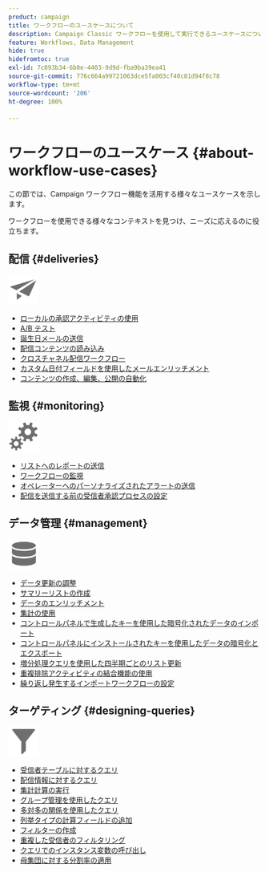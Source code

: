 ```yaml
---
product: campaign
title: ワークフローのユースケースについて
description: Campaign Classic ワークフローを使用して実行できるユースケースについて詳しく説明します
feature: Workflows, Data Management
hide: true
hidefromtoc: true
exl-id: 7c093b34-6b0e-4403-9d9d-fba9ba39ea41
source-git-commit: 776c664a99721063dce5fa003cf40c81d94f8c78
workflow-type: tm+mt
source-wordcount: '206'
ht-degree: 100%

---
```


# ワークフローのユースケース {#about-workflow-use-cases}



この節では、Campaign ワークフロー機能を活用する様々なユースケースを示します。

ワークフローを使用できる様々なコンテキストを見つけ、ニーズに応えるのに役立ちます。

## 配信 {#deliveries}

<img src="assets/do-not-localize/icon_send.svg" width="60px">

* [ローカルの承認アクティビティの使用](using-the-local-approval-activity.md)
* [A/B テスト](../../delivery/using/a-b-testing-use-case.md)
* [誕生日メールの送信](sending-a-birthday-email.md)
* [配信コンテンツの読み込み](loading-delivery-content.md)
* [クロスチャネル配信ワークフロー](cross-channel-delivery-workflow.md)
* [カスタム日付フィールドを使用したメールエンリッチメント](email-enrichment-with-custom-date-fields.md)
* [コンテンツの作成、編集、公開の自動化](../../delivery/using/automating-via-workflows.md#examples)

## 監視 {#monitoring}

<img src="assets/do-not-localize/icon_monitoring.svg" width="60px">

* [リストへのレポートの送信](sending-a-report-to-a-list.md)
* [ワークフローの監視](supervising-workflows.md)
* [オペレーターへのパーソナライズされたアラートの送信](sending-personalized-alerts-to-operators.md)
* [配信を送信する前の受信者承認プロセスの設定](using-the-local-approval-activity.md)

## データ管理 {#management}

<img src="assets/do-not-localize/icon_manage.svg" width="60px">

* [データ更新の調整](coordinating-data-updates.md)
* [サマリーリストの作成](creating-a-summary-list.md)
* [データのエンリッチメント](enriching-data.md)
* [集計の使用](using-aggregates.md)
* [コントロールパネルで生成したキーを使用した暗号化されたデータのインポート](../../platform/using/unzip-decrypt.md)
* [コントロールパネルにインストールされたキーを使用したデータの暗号化とエクスポート](how-to-use-workflow-data.md#use-case-gpg-encrypt)
* [増分処理クエリを使用した四半期ごとのリスト更新](quarterly-list-update.md)
* [重複排除アクティビティの結合機能の使用](deduplication-merge.md)
* [繰り返し発生するインポートワークフローの設定](recurring-import-workflow.md)

## ターゲティング {#designing-queries}

<img src="assets/do-not-localize/icon_filter.svg" width="60px">

* [受信者テーブルに対するクエリ](querying-recipient-table.md)
* [配信情報に対するクエリ](querying-delivery-information.md)
* [集計計算の実行](performing-aggregate-computing.md)
* [グループ管理を使用したクエリ](querying-using-grouping-management.md)
* [多対多の関係を使用したクエリ](querying-using-many-to-many-relationship.md)
* [列挙タイプの計算フィールドの追加](adding-enumeration-type-calculated-field.md)
* [フィルターの作成](creating-a-filter.md)
* [重複した受信者のフィルタリング](filtering-duplicated-recipients.md)
* [クエリでのインスタンス変数の呼び出し](javascript-scripts-and-templates.md#calling-an-instance-variable-in-a-query)
* [母集団に対する分割率の適用](javascript-scripts-and-templates.md#example)
